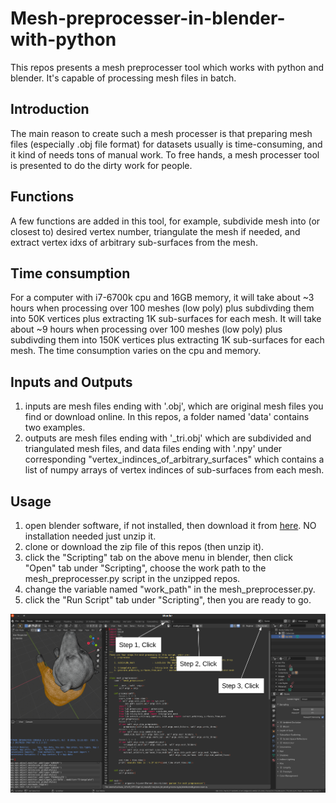 # Mesh-preprocesser-in-blender-with-python
This repos presents a mesh preprocesser tool which works with python and blender. It's capable of processing mesh files in batch.

## Introduction
The main reason to create such a mesh processer is that preparing mesh files (especially .obj file format) for datasets usually is time-consuming, and it kind of needs tons of manual work. To free hands, a mesh processer tool is presented to do the dirty work for people.

## Functions
A few functions are added in this tool, for example, subdivide mesh into (or closest to) desired vertex number, triangulate the mesh if needed, and extract vertex idxs of arbitrary sub-surfaces from the mesh. 

## Time consumption
For a computer with i7-6700k cpu and 16GB memory, it will take about ~3 hours when processing over 100 meshes (low poly) plus subdivding them into 50K vertices plus extracting 1K sub-surfaces for each mesh. It will take about ~9 hours when processing over 100 meshes (low poly) plus subdivding them into 150K vertices plus extracting 1K sub-surfaces for each mesh. The time consumption varies on the cpu and memory.

## Inputs and Outputs
1. inputs are mesh files ending with '.obj', which are original mesh files you find or download online. In this repos, a folder named 'data' contains two examples.
2. outputs are mesh files ending with '\_tri.obj' which are subdivided and triangulated mesh files, and data files ending with '.npy' under corresponding "vertex_indinces_of_arbitrary_surfaces" which contains a list of numpy arrays of vertex indinces of sub-surfaces from each mesh. 

## Usage
1. open blender software, if not installed, then download it from [here](https://www.blender.org/download/). NO installation needed just unzip it.
2. clone or download the zip file of this repos (then unzip it).
3. click the "Scripting" tab on the above menu in blender, then click "Open" tab under "Scripting", choose the work path to the mesh_preprocesser.py script in the unzipped repos.
4. change the variable named "work_path" in the mesh_preprocesser.py. 
5. click the "Run Script" tab under "Scripting", then you are ready to go.

<div align='center'>
  <img src='media/mesh_preprocesser_blender.png'>
</div>


